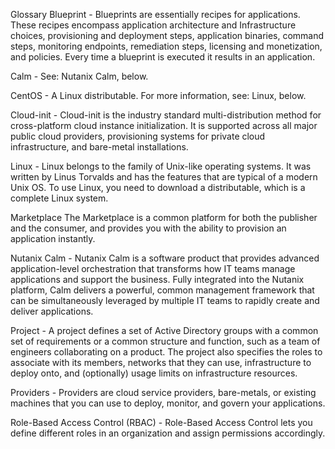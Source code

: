 Glossary
Blueprint - Blueprints are essentially recipes for applications. These recipes encompass application architecture and Infrastructure choices, provisioning and deployment steps, application binaries, command steps, monitoring endpoints, remediation steps, licensing and monetization, and policies. Every time a blueprint is executed it results in an application.

Calm - See: Nutanix Calm, below.

CentOS - A Linux distributable. For more information, see: Linux, below.

Cloud-init - Cloud-init is the industry standard multi-distribution method for cross-platform cloud instance initialization. It is supported across all major public cloud providers, provisioning systems for private cloud infrastructure, and bare-metal installations.

Linux - Linux belongs to the family of Unix-like operating systems. It was written by Linus Torvalds and has the features that are typical of a modern Unix OS. To use Linux, you need to download a distributable, which is a complete Linux system.

Marketplace The Marketplace is a common platform for both the publisher and the consumer, and provides you with the ability to provision an application instantly.

Nutanix Calm - Nutanix Calm is a software product that provides advanced application-level orchestration that transforms how IT teams manage applications and support the business. Fully integrated into the Nutanix platform, Calm delivers a powerful, common management framework that can be simultaneously leveraged by multiple IT teams to rapidly create and deliver applications.

Project - A project defines a set of Active Directory groups with a common set of requirements or a common structure and function, such as a team of engineers collaborating on a product. The project also specifies the roles to associate with its members, networks that they can use, infrastructure to deploy onto, and (optionally) usage limits on infrastructure resources.

Providers - Providers are cloud service providers, bare-metals, or existing machines that you can use to deploy, monitor, and govern your applications.

Role-Based Access Control (RBAC) - Role-Based Access Control lets you define different roles in an organization and assign permissions accordingly.